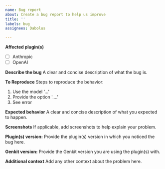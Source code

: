 ```yaml
---
name: Bug report
about: Create a bug report to help us improve
title: ''
labels: bug
assignees: Dabolus

---
```


**Affected plugin(s)**
- [ ] Anthropic
- [ ] OpenAI

**Describe the bug**
A clear and concise description of what the bug is.

**To Reproduce**
Steps to reproduce the behavior:
1. Use the model '...'
2. Provide the option '....'
3. See error

**Expected behavior**
A clear and concise description of what you expected to happen.

**Screenshots**
If applicable, add screenshots to help explain your problem.

**Plugin(s) version:**
Provide the plugin(s) version in which you noticed the bug here.

**Genkit version:**
Provide the Genkit version you are using the plugin(s) with.

**Additional context**
Add any other context about the problem here.
